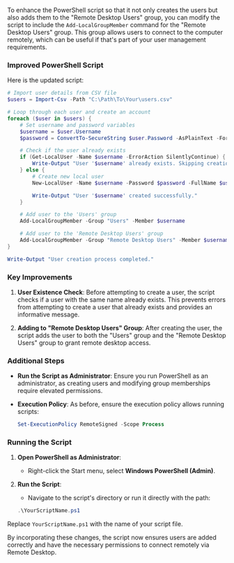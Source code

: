 To enhance the PowerShell script so that it not only creates the users but also adds them to the "Remote Desktop Users" group, you can modify the script to include the `Add-LocalGroupMember` command for the "Remote Desktop Users" group. This group allows users to connect to the computer remotely, which can be useful if that's part of your user management requirements.

### Improved PowerShell Script

Here is the updated script:

```powershell
# Import user details from CSV file
$users = Import-Csv -Path "C:\Path\To\Your\users.csv"

# Loop through each user and create an account
foreach ($user in $users) {
    # Set username and password variables
    $username = $user.Username
    $password = ConvertTo-SecureString $user.Password -AsPlainText -Force

    # Check if the user already exists
    if (Get-LocalUser -Name $username -ErrorAction SilentlyContinue) {
        Write-Output "User '$username' already exists. Skipping creation."
    } else {
        # Create new local user
        New-LocalUser -Name $username -Password $password -FullName $username -Description "Added by bulk script" -PasswordNeverExpires:$true

        Write-Output "User '$username' created successfully."
    }

    # Add user to the 'Users' group
    Add-LocalGroupMember -Group "Users" -Member $username

    # Add user to the 'Remote Desktop Users' group
    Add-LocalGroupMember -Group "Remote Desktop Users" -Member $username
}

Write-Output "User creation process completed."
```

### Key Improvements

1. **User Existence Check**: Before attempting to create a user, the script checks if a user with the same name already exists. This prevents errors from attempting to create a user that already exists and provides an informative message.

2. **Adding to "Remote Desktop Users" Group**: After creating the user, the script adds the user to both the "Users" group and the "Remote Desktop Users" group to grant remote desktop access.

### Additional Steps

- **Run the Script as Administrator**: Ensure you run PowerShell as an administrator, as creating users and modifying group memberships require elevated permissions.

- **Execution Policy**: As before, ensure the execution policy allows running scripts:
  ```powershell
  Set-ExecutionPolicy RemoteSigned -Scope Process
  ```

### Running the Script

1. **Open PowerShell as Administrator**:
   - Right-click the Start menu, select **Windows PowerShell (Admin)**.

2. **Run the Script**:
   - Navigate to the script's directory or run it directly with the path:
   ```powershell
   .\YourScriptName.ps1
   ```

Replace `YourScriptName.ps1` with the name of your script file.

By incorporating these changes, the script now ensures users are added correctly and have the necessary permissions to connect remotely via Remote Desktop.
